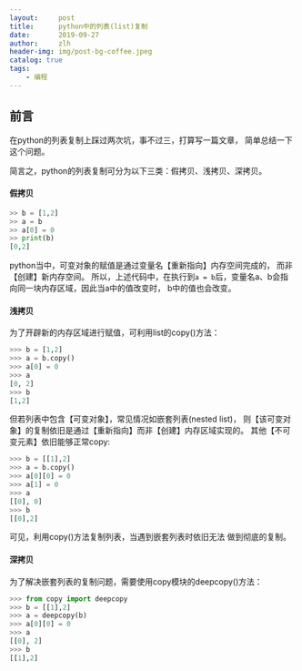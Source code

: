 ```yaml
---
layout:     post
title:      python中的列表(list)复制
date:       2019-09-27
author:     zlh
header-img: img/post-bg-coffee.jpeg
catalog: true
tags:
    - 编程
---
```


## 前言
在python的列表复制上踩过两次坑，事不过三，打算写一篇文章，
简单总结一下这个问题。

简言之，python的列表复制可分为以下三类：假拷贝、浅拷贝、深拷贝。


#### 假拷贝 
```python
>> b = [1,2]
>> a = b
>> a[0] = 0
>> print(b)
[0,2]

```
python当中，可变对象的赋值是通过变量名【重新指向】内存空间完成的，
而非【创建】新内存空间。
所以，上述代码中，在执行到`a = b`后，变量名a、b会指向同一块内存区域，因此当a中的值改变时，
b中的值也会改变。

#### 浅拷贝
为了开辟新的内存区域进行赋值，可利用list的copy()方法：
``` python
>>> b = [1,2]
>>> a = b.copy()
>>> a[0] = 0
>>> a
[0, 2]
>>> b
[1,2]
```
但若列表中包含【可变对象】，常见情况如嵌套列表(nested list)，
则【该可变对象】的复制依旧是通过【重新指向】而非【创建】内存区域实现的。
其他【不可变元素】依旧能够正常copy:
``` python
>>> b = [[1],2]
>>> a = b.copy()
>>> a[0][0] = 0
>>> a[1] = 0
>>> a
[[0], 0]
>>> b
[[0],2]
```

可见，利用copy()方法复制列表，当遇到嵌套列表时依旧无法
做到彻底的复制。


#### 深拷贝
为了解决嵌套列表的复制问题，需要使用copy模块的deepcopy()方法：

``` python
>>> from copy import deepcopy
>>> b = [[1],2]
>>> a = deepcopy(b)
>>> a[0][0] = 0
>>> a
[[0], 2]
>>> b
[[1],2]
```

